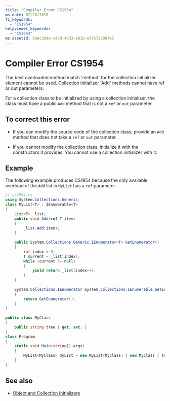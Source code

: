 ```yaml
---
title: "Compiler Error CS1954"
ms.date: 07/20/2015
f1_keywords: 
  - "CS1954"
helpviewer_keywords: 
  - "CS1954"
ms.assetid: bdec399e-c43d-46d3-a01b-ef3572786fe5
---
```

# Compiler Error CS1954
The best overloaded method match 'method' for the collection initializer element cannot be used. Collection initializer 'Add' methods cannot have ref or out parameters.  
  
 For a collection class to be initialized by using a collection initializer, the class must have a public `Add` method that is not a `ref` or `out` parameter.  
  
## To correct this error  
  
- If you can modify the source code of the collection class, provide an `Add` method that does not take a `ref` or `out` parameter.  
  
- If you cannot modify the collection class, initialize it with the constructors it provides. You cannot use a collection initializer with it.  
  
## Example  
 The following example produces CS1954 because the only available overload of the `Add` list in `MyList` has a `ref` parameter.  
  
```csharp  
// cs1954.cs  
using System.Collections.Generic;  
class MyList<T> : IEnumerable<T>  
{  
    List<T> _list;  
    public void Add(ref T item)  
    {  
        _list.Add(item);  
    }  
  
    public System.Collections.Generic.IEnumerator<T> GetEnumerator()  
    {  
        int index = 0;  
        T current = _list[index];  
        while (current != null)  
        {  
            yield return _list[index++];  
        }  
    }  
  
    System.Collections.IEnumerator System.Collections.IEnumerable.GetEnumerator()  
    {  
        return GetEnumerator();  
    }  
}  
  
public class MyClass  
{  
    public string tree { get; set; }  
}  
class Program  
{  
    static void Main(string[] args)  
    {  
        MyList<MyClass> myList = new MyList<MyClass> { new MyClass { tree = "maple" } }; // CS1954  
    }  
}  
```  
  
## See also

- [Object and Collection Initializers](../../csharp/programming-guide/classes-and-structs/object-and-collection-initializers.md)
